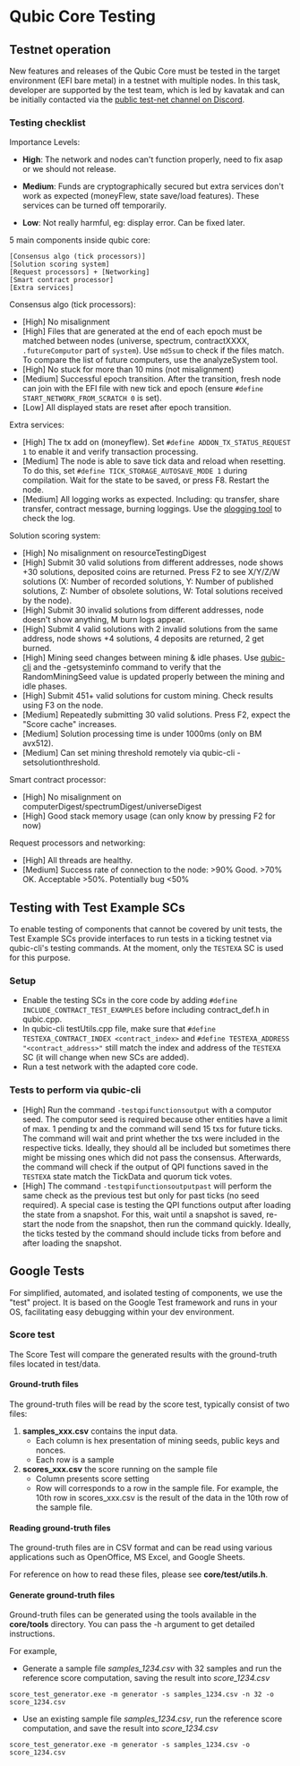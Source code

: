# Qubic Core Testing

## Testnet operation

New features and releases of the Qubic Core must be tested in the target environment (EFI bare metal) in a testnet with multiple nodes.
In this task, developer are supported by the test team, which is led by kavatak and can be initially contacted via the [public test-net channel on Discord](https://discord.com/channels/768887649540243497/1182262429174992937).

### Testing checklist
Importance Levels:
- **High**: The network and nodes can't function properly, need to fix asap or we should not release.

- **Medium**: Funds are cryptographically secured but extra services don't work as expected (moneyFlew, state save/load features). These services can be turned off temporarily.

- **Low**: Not really harmful, eg: display error. Can be fixed later.


5 main components inside qubic core:
```
[Consensus algo (tick processors)]
[Solution scoring system]
[Request processors] + [Networking]
[Smart contract processor]
[Extra services]
```

Consensus algo (tick processors):
- [High] No misalignment
- [High] Files that are generated at the end of each epoch must be matched between nodes (universe, spectrum, contractXXXX, `.futureComputor` part of `system`). Use `md5sum` to check if the files match. To compare the list of future computers, use the analyzeSystem tool.
- [High] No stuck for more than 10 mins (not misalignment)
- [Medium] Successful epoch transition. After the transition, fresh node can join with the EFI file with new tick and epoch (ensure `#define START_NETWORK_FROM_SCRATCH 0` is set).
- [Low] All displayed stats are reset after epoch transition.


Extra services:
- [High] The tx add on (moneyflew). Set `#define ADDON_TX_STATUS_REQUEST 1` to enable it and verify transaction processing.
- [Medium] The node is able to save tick data and reload when resetting. To do this, set `#define TICK_STORAGE_AUTOSAVE_MODE 1` during compilation. Wait for the state to be saved, or press F8. Restart the node.
- [Medium] All logging works as expected. Including: qu transfer, share transfer, contract message, burning loggings. Use the [qlogging tool](https://github.com/qubic/qlogging) to check the log.


Solution scoring system:
- [High] No misalignment on resourceTestingDigest
- [High] Submit 30 valid solutions from different addresses, node shows +30 solutions, deposited coins are returned. Press F2 to see X/Y/Z/W solutions (X: Number of recorded solutions, Y: Number of published solutions, Z: Number of obsolete solutions, W: Total solutions received by the node).
- [High] Submit 30 invalid solutions from different addresses, node doesn't show anything, M burn logs appear.
- [High] Submit 4 valid solutions with 2 invalid solutions from the same address, node shows +4 solutions, 4 deposits are returned, 2 get burned.
- [High] Mining seed changes between mining & idle phases. Use [qubic-cli](https://github.com/qubic/qubic-cli) and the -getsysteminfo command to verify that the RandomMiningSeed value is updated properly between the mining and idle phases.
- [High] Submit 451+ valid solutions for custom mining. Check results using F3 on the node.
- [Medium] Repeatedly submitting 30 valid solutions. Press F2, expect the "Score cache" increases.
- [Medium] Solution processing time is under 1000ms (only on BM avx512).
- [Medium] Can set mining threshold remotely via qubic-cli -setsolutionthreshold.

Smart contract processor:
- [High] No misalignment on computerDigest/spectrumDigest/universeDigest
- [High] Good stack memory usage (can only know by pressing F2 for now)

Request processors and networking:
- [High] All threads are healthy.
- [Medium] Success rate of connection to the node: >90% Good. >70% OK. Acceptable >50%. Potentially bug <50%


## Testing with Test Example SCs

To enable testing of components that cannot be covered by unit tests, the Test Example SCs provide interfaces to run tests in a ticking testnet via qubic-cli's testing commands.
At the moment, only the `TESTEXA` SC is used for this purpose.

### Setup
- Enable the testing SCs in the core code by adding `#define INCLUDE_CONTRACT_TEST_EXAMPLES` before including contract_def.h in qubic.cpp.
- In qubic-cli testUtils.cpp file, make sure that `#define TESTEXA_CONTRACT_INDEX <contract_index>` and `#define TESTEXA_ADDRESS "<contract_address>"` still match the index and address of the `TESTEXA` SC (it will change when new SCs are added).
- Run a test network with the adapted core code.

### Tests to perform via qubic-cli
- [High] Run the command `-testqpifunctionsoutput` with a computor seed. The computor seed is required because other entities have a limit of max. 1 pending tx and the command will send 15 txs for future ticks. The command will wait and print whether the txs were included in the respective ticks. Ideally, they should all be included but sometimes there might be missing ones which did not pass the consensus. Afterwards, the command will check if the output of QPI functions saved in the `TESTEXA` state match the TickData and quorum tick votes.
- [High] The command `-testqpifunctionsoutputpast` will perform the same check as the previous test but only for past ticks (no seed required).
A special case is testing the QPI functions output after loading the state from a snapshot. For this, wait until a snapshot is saved, re-start the node from the snapshot, then run the command quickly. Ideally, the ticks tested by the command should include ticks from before and after loading the snapshot.


## Google Tests

For simplified, automated, and isolated testing of components, we use the "test" project.
It is based on the Google Test framework and runs in your OS, facilitating easy debugging within your dev environment.

### Score test

The Score Test will compare the generated results with the ground-truth files located in test/data.

#### Ground-truth files
The ground-truth files will be read by the score test, typically consist of two files:
1. **samples_xxx.csv** contains the input data.
    - Each column is hex presentation of mining seeds, public keys and nonces.
    - Each row is a sample
2. **scores_xxx.csv** the score running on the sample file
    - Column presents score setting
    - Row will corresponds to a row in the sample file. For example, the 10th row in scores_xxx.csv is the result of the data in the 10th row of the sample file.

#### Reading ground-truth files

The ground-truth files are in CSV format and can be read using various applications such as OpenOffice, MS Excel, and Google Sheets.

For reference on how to read these files, please see **core/test/utils.h**.

#### Generate ground-truth files
Ground-truth files can be generated using the tools available in the **core/tools** directory. You can pass the -h argument to get detailed instructions.

For example,

- Generate a sample file *samples_1234.csv* with 32 samples and run the reference score computation, saving the result into *score_1234.csv*
```
score_test_generator.exe -m generator -s samples_1234.csv -n 32 -o score_1234.csv
```

- Use an existing sample file *samples_1234.csv*, run the reference score computation, and save the result into *score_1234.csv*
```
score_test_generator.exe -m generator -s samples_1234.csv -o score_1234.csv
```
